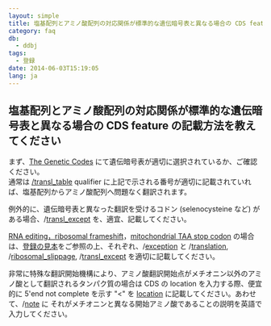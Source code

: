 ```yaml
---
layout: simple
title: 塩基配列とアミノ酸配列の対応関係が標準的な遺伝暗号表と異なる場合の CDS feature の記載方法を教えてください
category: faq
db:
  - ddbj
tags: 
  - 登録
date: 2014-06-03T15:19:05
lang: ja
---
```


## 塩基配列とアミノ酸配列の対応関係が標準的な遺伝暗号表と異なる場合の CDS feature の記載方法を教えてください

<p>まず、<a href="/ddbj/geneticcode-e.html">The Genetic Codes</a> にて遺伝暗号表が適切に選択されているか、ご確認ください。<br>通常は <a href="/ddbj/qualifiers.html#transl_table">/transl_table</a> qualifier に上記で示される番号が適切に記載されていれば、塩基配列からアミノ酸配列へ問題なく翻訳されます。</p><p>例外的に、遺伝暗号表と異なった翻訳を受けるコドン (selenocysteine など) がある場合、/<a href="/ddbj/qualifiers.html#transl_except">transl_except</a> を、適宜、記載してください。</p><p><a href="/ddbj/example.html#B09">RNA editing，</a><a href="/ddbj/example.html#B10">ribosomal frameshift</a>，<a href="/ddbj/example.html#B11">mitochondrial TAA stop codon</a> の場合は、<a href="/ddbj/example.html">登録の見本</a>をご参照の上、それぞれ、/<a href="/ddbj/qualifiers.html#exception">exception</a> と /<a href="/ddbj/qualifiers.html#translation">translation</a>, /<a href="/ddbj/qualifiers.html#ribosomal_slippage">ribosomal_slippage</a>, /<a href="/ddbj/qualifiers.html#transl_except">transl_except</a> を適切に記載してください。</p><p>非常に特殊な翻訳開始機構により、アミノ酸翻訳開始点がメチオニン以外のアミノ酸として翻訳されるタンパク質の場合は CDS の location を入力する際、便宜的に 5'end not complete を示す "&lt;" を <a href="/ddbj/location.html">location</a> に記載してください。あわせて、/<a href="/ddbj/qualifiers.html#note">note</a> に それがメチオニンと異なる開始アミノ酸であることの説明を英語で入力してください。</p>
